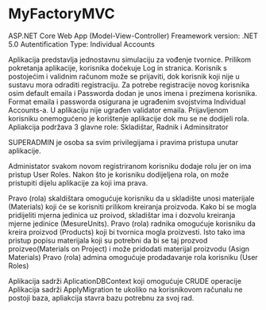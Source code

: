 # MyFactoryMVC

ASP.NET Core Web App (Model-View-Controller)
Freamework version: .NET 5.0
Autentification Type: Individual Accounts

Aplikacija predstavlja jednostavnu simulaciju za vođenje tvornice.
Prilikom pokretanja aplikacije, korisnika doćekuje Log in stranica. Korisnik s postojećim i validnim računom može se prijaviti, dok korisnik koji nije u sustavu mora odraditi registraciju.
Za potrebe registracije novog korisnika osim default emaila i Passworda dodan je unos imena i prezimena korisnika. Format emaila i passworda osigurana je ugrađenim svojstvima Individual Accounts-a.
U aplikaciju nije ugrađen validator emaila.
Prijavljenom korisniku onemogućeno je korištenje aplikacije dok mu se ne dodijeli rola.
Apliakcija podržava 3 glavne role: Skladištar, Radnik i Adminsitrator

SUPERADMIN je osoba sa svim privilegijama i pravima pristupa unutar aplikacije.

Administator svakom novom registriranom korisniku dodaje rolu jer on ima pristup User Roles. Nakon što je korisniku dodijeljena rola, on može pristupiti dijelu aplikacije za koji ima prava.

Pravo (rola) skaldištara omogućuje korisniku da u skladište unosi materijale (Materials) koji će se korisniti prilikom kreiranja proizvoda. Kako bi se mogla pridijeliti mjerna jedinica uz proivod, skladištar ima i dozvolu kreiranja mjerne jedinice (MesureUnits).
Pravo (rola) radnika omogućuje korisniku da kreira proizvod (Products) koji bi tvornica mogla proizvesti. Isto tako ima pristup popisu materijala koji su potrebni da bi se taj prozvod proizveo(Materials on Project) i  može pridodati materijal proizvodu (Asign Materials)
Pravo (rola) admina omogućuje prodadavanje rola korisniku (User Roles)


Aplikacija sadrži AplicationDBContext koji omogućuje CRUDE operacije
Aplikacija sadrži ApplyMigration te ukoliko na korisnikovom računalu ne postoji baza, apliakcija stavra bazu potrebnu za svoj rad.
